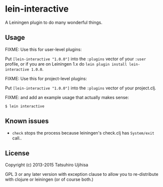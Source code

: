 # lein-interactive

A Leiningen plugin to do many wonderful things.

## Usage

FIXME: Use this for user-level plugins:

Put `[lein-interactive "1.0.0"]` into the `:plugins` vector of your
`:user` profile, or if you are on Leiningen 1.x do `lein plugin install
lein-interactive 1.0.0`.

FIXME: Use this for project-level plugins:

Put `[lein-interactive "1.0.0"]` into the `:plugins` vector of your project.clj.

FIXME: and add an example usage that actually makes sense:

    $ lein interactive

## Known issues

* `check` stops the process because leiningen's check.clj has `System/exit` call..

## License

Copyright (c) 2013-2015 Tatsuhiro Ujihisa

GPL 3 or any later version with exception clause to allow you to re-distribute with clojure or leiningen (or of course both.)
